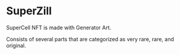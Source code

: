 # SuperZill

SuperCell NFT is made with Generator Art.

Consists of several parts that are categorized as very rare, rare, and original.